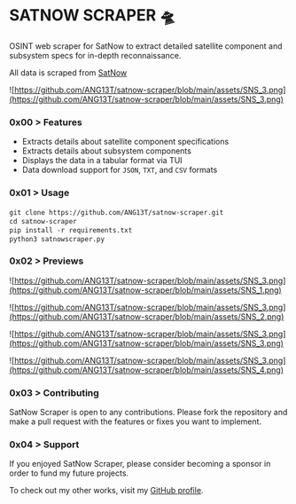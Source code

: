 # SATNOW SCRAPER 🛸

OSINT web scraper for SatNow to extract detailed satellite component and subsystem specs for in-depth reconnaissance.

All data is scraped from [SatNow](https://www.satnow.com/)

![https://github.com/ANG13T/satnow-scraper/blob/main/assets/SNS_3.png](https://github.com/ANG13T/satnow-scraper/blob/main/assets/SNS_3.png)

### 0x00 > Features
- Extracts details about satellite component specifications
- Extracts details about subsystem components
- Displays the data in a tabular format via TUI
- Data download support for `JSON`, `TXT`, and `CSV` formats

### 0x01 > Usage
```
git clone https://github.com/ANG13T/satnow-scraper.git
cd satnow-scraper
pip install -r requirements.txt
python3 satnowscraper.py
```

### 0x02 > Previews

![https://github.com/ANG13T/satnow-scraper/blob/main/assets/SNS_3.png](https://github.com/ANG13T/satnow-scraper/blob/main/assets/SNS_1.png)

![https://github.com/ANG13T/satnow-scraper/blob/main/assets/SNS_3.png](https://github.com/ANG13T/satnow-scraper/blob/main/assets/SNS_2.png)

![https://github.com/ANG13T/satnow-scraper/blob/main/assets/SNS_3.png](https://github.com/ANG13T/satnow-scraper/blob/main/assets/SNS_3.png)

![https://github.com/ANG13T/satnow-scraper/blob/main/assets/SNS_3.png](https://github.com/ANG13T/satnow-scraper/blob/main/assets/SNS_4.png)

### 0x03 > Contributing 
SatNow Scraper is open to any contributions. Please fork the repository and make a pull request with the features or fixes you want to implement.

### 0x04 > Support 
If you enjoyed SatNow Scraper, please consider becoming a sponsor in order to fund my future projects.

To check out my other works, visit my [GitHub profile](github.com/ANG13T).
